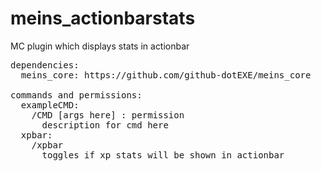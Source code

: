 # meins_actionbarstats
MC plugin which displays stats in actionbar
<pre>
dependencies:
  meins_core: https://github.com/github-dotEXE/meins_core

commands and permissions:
  exampleCMD:
    /CMD [args here] : permission
      description for cmd here
  xpbar:
    /xpbar
      toggles if xp stats will be shown in actionbar
</pre>
